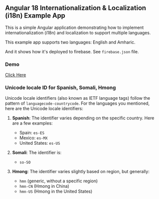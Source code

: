 ## Angular 18 Internationalization & Localization (i18n) Example App

This is a simple Angular application demonstrating how to implement internationalization (i18n) and localization to support multiple languages.

This example app supports two languages: English and Amharic.

And it shows how it's deployed to firebase. See `firebase.json` file.

### Demo

[Click Here](https://i18n-app-1a05f.web.app/en/)

### Unicode locale ID for Spanish, Somali, Hmong

Unicode locale identifiers (also known as IETF language tags) follow the pattern of `languagecode-countrycode`. For the languages you mentioned, here are the Unicode locale identifiers:

1. **Spanish**: The identifier varies depending on the specific country. Here are a few examples:

   - Spain: `es-ES`
   - Mexico: `es-MX`
   - United States: `es-US`

2. **Somali**: The identifier is:

   - `so-SO`

3. **Hmong**: The identifier varies slightly based on region, but generally:
   - `hmn` (generic, without a specific region)
   - `hmn-CN` (Hmong in China)
   - `hmn-US` (Hmong in the United States)

